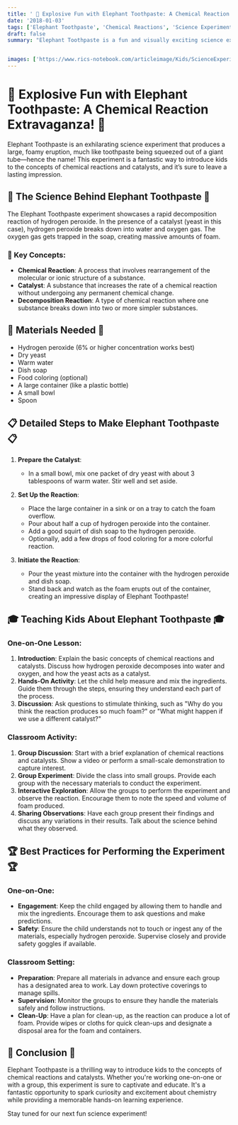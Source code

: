 ```yaml
---
title: ' 🎉 Explosive Fun with Elephant Toothpaste: A Chemical Reaction Extravaganza! 🎉'
date: '2018-01-03'
tags: ['Elephant Toothpaste', 'Chemical Reactions', 'Science Experiments', 'Kids Science', 'Chemistry', 'Fun with Science']
draft: false
summary: "Elephant Toothpaste is a fun and visually exciting science experiment that demonstrates a rapid chemical reaction. This blog post explains the science behind Elephant Toothpaste and provides detailed steps for conducting this experiment with kids, either one-on-one or in a classroom setting."


images: ['https://www.rics-notebook.com/articleimage/Kids/ScienceExperiments/ElephantToothpaste.png']
---
```


# 🎉 Explosive Fun with Elephant Toothpaste: A Chemical Reaction Extravaganza! 🎉

Elephant Toothpaste is an exhilarating science experiment that produces a large, foamy eruption, much like toothpaste being squeezed out of a giant tube—hence the name! This experiment is a fantastic way to introduce kids to the concepts of chemical reactions and catalysts, and it’s sure to leave a lasting impression.

## 🔬 The Science Behind Elephant Toothpaste 🔬

The Elephant Toothpaste experiment showcases a rapid decomposition reaction of hydrogen peroxide. In the presence of a catalyst (yeast in this case), hydrogen peroxide breaks down into water and oxygen gas. The oxygen gas gets trapped in the soap, creating massive amounts of foam.

### 🌟 Key Concepts:
- **Chemical Reaction**: A process that involves rearrangement of the molecular or ionic structure of a substance.
- **Catalyst**: A substance that increases the rate of a chemical reaction without undergoing any permanent chemical change.
- **Decomposition Reaction**: A type of chemical reaction where one substance breaks down into two or more simpler substances.

## 🧪 Materials Needed 🧪
- Hydrogen peroxide (6% or higher concentration works best)
- Dry yeast
- Warm water
- Dish soap
- Food coloring (optional)
- A large container (like a plastic bottle)
- A small bowl
- Spoon

## 📋 Detailed Steps to Make Elephant Toothpaste 📋

1. **Prepare the Catalyst**:
   - In a small bowl, mix one packet of dry yeast with about 3 tablespoons of warm water. Stir well and set aside.

2. **Set Up the Reaction**:
   - Place the large container in a sink or on a tray to catch the foam overflow.
   - Pour about half a cup of hydrogen peroxide into the container.
   - Add a good squirt of dish soap to the hydrogen peroxide.
   - Optionally, add a few drops of food coloring for a more colorful reaction.

3. **Initiate the Reaction**:
   - Pour the yeast mixture into the container with the hydrogen peroxide and dish soap.
   - Stand back and watch as the foam erupts out of the container, creating an impressive display of Elephant Toothpaste!

## 🎓 Teaching Kids About Elephant Toothpaste 🎓

### One-on-One Lesson:
1. **Introduction**: Explain the basic concepts of chemical reactions and catalysts. Discuss how hydrogen peroxide decomposes into water and oxygen, and how the yeast acts as a catalyst.
2. **Hands-On Activity**: Let the child help measure and mix the ingredients. Guide them through the steps, ensuring they understand each part of the process.
3. **Discussion**: Ask questions to stimulate thinking, such as "Why do you think the reaction produces so much foam?" or "What might happen if we use a different catalyst?"

### Classroom Activity:
1. **Group Discussion**: Start with a brief explanation of chemical reactions and catalysts. Show a video or perform a small-scale demonstration to capture interest.
2. **Group Experiment**: Divide the class into small groups. Provide each group with the necessary materials to conduct the experiment.
3. **Interactive Exploration**: Allow the groups to perform the experiment and observe the reaction. Encourage them to note the speed and volume of foam produced.
4. **Sharing Observations**: Have each group present their findings and discuss any variations in their results. Talk about the science behind what they observed.

## 🏆 Best Practices for Performing the Experiment 🏆

### One-on-One:
- **Engagement**: Keep the child engaged by allowing them to handle and mix the ingredients. Encourage them to ask questions and make predictions.
- **Safety**: Ensure the child understands not to touch or ingest any of the materials, especially hydrogen peroxide. Supervise closely and provide safety goggles if available.

### Classroom Setting:
- **Preparation**: Prepare all materials in advance and ensure each group has a designated area to work. Lay down protective coverings to manage spills.
- **Supervision**: Monitor the groups to ensure they handle the materials safely and follow instructions.
- **Clean-Up**: Have a plan for clean-up, as the reaction can produce a lot of foam. Provide wipes or cloths for quick clean-ups and designate a disposal area for the foam and containers.

## 🌟 Conclusion 🌟

Elephant Toothpaste is a thrilling way to introduce kids to the concepts of chemical reactions and catalysts. Whether you're working one-on-one or with a group, this experiment is sure to captivate and educate. It's a fantastic opportunity to spark curiosity and excitement about chemistry while providing a memorable hands-on learning experience.

Stay tuned for our next fun science experiment!
